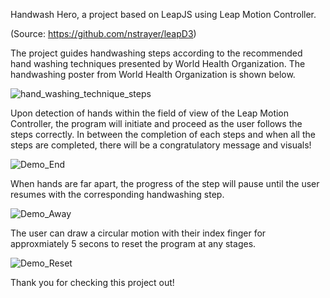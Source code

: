 Handwash Hero, a project based on LeapJS using Leap Motion Controller.

(Source: https://github.com/nstrayer/leapD3)


The project guides handwashing steps according to the recommended hand washing techniques presented by World Health Organization.
The handwashing poster from World Health Organization is shown below.

![hand_washing_technique_steps](https://user-images.githubusercontent.com/38937975/113496830-955b6980-94cb-11eb-8d90-ae3953728349.png)

Upon detection of hands within the field of view of the Leap Motion Controller, the program will initiate and proceed as the user follows the steps correctly. 
In between the completion of each steps and when all the steps are completed, there will be a congratulatory message and visuals!

![Demo_End](https://user-images.githubusercontent.com/38937975/113497655-17e82700-94d4-11eb-8e61-adc77cf9456c.gif)

When hands are far apart, the progress of the step will pause until the user resumes with the corresponding handwashing step.

![Demo_Away](https://user-images.githubusercontent.com/38937975/113497834-81b50080-94d5-11eb-9e53-d6425ad02cf4.gif)

The user can draw a circular motion with their index finger for approxmiately 5 secons to reset the program at any stages.

![Demo_Reset](https://user-images.githubusercontent.com/38937975/113497846-a27d5600-94d5-11eb-811a-10673d91fe54.gif)

Thank you for checking this project out!
